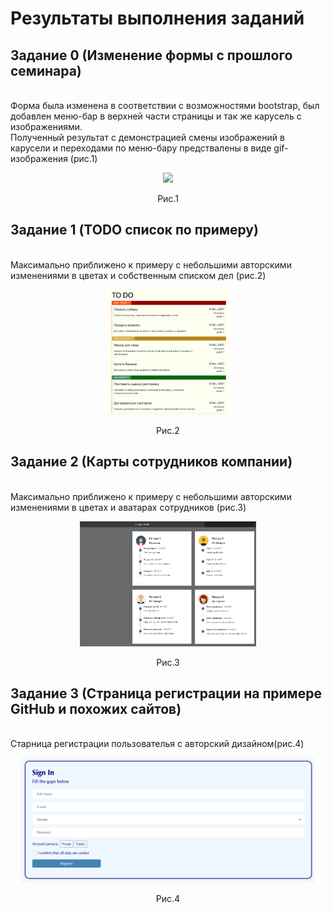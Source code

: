 # Результаты выполнения заданий
<h2>Задание 0 (Изменение формы с прошлого семинара)</h2><br>
Форма была изменена в соответствии с возможностями bootstrap, был добавлен меню-бар в верхней части страницы и так же карусель с изображениями.<br>
Полученный результат с демонстрацией смены изображений в карусели и переходами по меню-бару предствалены в виде gif-изображения (рис.1)<br>
<p align="center"><img src="source/UpdatedForm.gif" height="600"/></p>
<p align="center">Рис.1</p>
<h2>Задание 1 (TODO список по примеру)</h2><br>
Максимально приближено к примеру с небольшими авторскими изменениями в цветах и собственным списком дел (рис.2)<br>
<p align="center"><img src="source/ToDo.png" height="200"/></p>
<p align="center">Рис.2</p>
<h2>Задание 2 (Карты сотрудников компании)</h2><br>
Максимально приближено к примеру с небольшими авторскими изменениями в цветах и аватарах сотрудников (рис.3)<br>
<p align="center"><img src="source/StaffInfo.png" height="200"/></p>
<p align="center">Рис.3</p>
<h2>Задание 3 (Страница регистрации на примере GitHub и похожих сайтов)</h2><br>
Старница регистрации пользователья с авторский дизайном(рис.4)<br>
<p align="center"><img src="source/LoginPage.png" height="200"/></p>
<p align="center">Рис.4</p>
